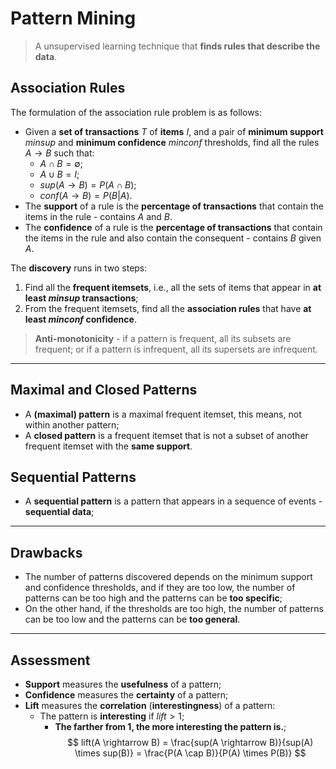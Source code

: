 # Pattern Mining

> A unsupervised learning technique that **finds rules that describe the data**.

## Association Rules

The formulation of the association rule problem is as follows:

* Given a **set of transactions** $T$ of **items** $I$, and a pair of **minimum support** $minsup$ and **minimum confidence** $minconf$ thresholds, find all the rules $A \rightarrow B$ such that:
  * $A \cap B = \emptyset$;
  * $A \cup B = I$;
  * $sup(A \rightarrow B) = P(A \cap B)$;
  * $conf(A \rightarrow B) = P(B|A)$.
* The **support** of a rule is the **percentage of transactions** that contain the items in the rule - contains $A$ and $B$.
* The **confidence** of a rule is the **percentage of transactions** that contain the items in the rule and also contain the consequent - contains $B$ given $A$.

The **discovery** runs in two steps:

1. Find all the **frequent itemsets**, i.e., all the sets of items that appear in **at least $minsup$ transactions**;
2. From the frequent itemsets, find all the **association rules** that have **at least $minconf$ confidence**.

> **Anti-monotonicity** - if a pattern is frequent, all its subsets are frequent; or if a pattern is infrequent, all its supersets are infrequent.

---

## Maximal and Closed Patterns

* A **(maximal) pattern** is a maximal frequent itemset, this means, not within another pattern;
* A **closed pattern** is a frequent itemset that is not a subset of another frequent itemset with the **same support**.

## Sequential Patterns

* A **sequential pattern** is a pattern that appears in a sequence of events - **sequential data**;

---

## Drawbacks

* The number of patterns discovered depends on the minimum support and confidence thresholds, and if they are too low, the number of patterns can be too high and the patterns can be **too specific**;
* On the other hand, if the thresholds are too high, the number of patterns can be too low and the patterns can be **too general**.

---

## Assessment

* **Support** measures the **usefulness** of a pattern;
* **Confidence** measures the **certainty** of a pattern;
* **Lift** measures the **correlation** (**interestingness**) of a pattern:
  * The pattern is **interesting** if $lift > 1$;
    * **The farther from 1, the more interesting the pattern is.**;
$$
lift(A \rightarrow B) = \frac{sup(A \rightarrow B)}{sup(A) \times sup(B)} = \frac{P(A \cap B)}{P(A) \times P(B)}
$$
